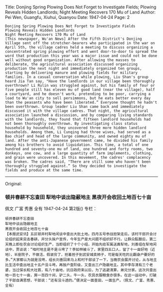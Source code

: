 Title: Donjing Spring Plowing Does Not Forget to Investigate Fields; Plowing Reveals Hidden Landlords; Night Meeting Recovers 170 Mu of Land
Author: Pei Wen, Guangfu, Xiuhui, Quanyou
Date: 1947-04-24
Page: 2

    Donjing Spring Plowing Does Not Forget to Investigate Fields
    Plowing Reveals Hidden Landlords
    Night Meeting Recovers 170 Mu of Land
    [This newspaper, Wu'an News] After the Fifth District's Donjing Village sent off the stretcher-bearers who participated in the war on April 5th, the village cadres held a meeting to discuss organizing a concentrated spring plowing effort and went door-to-door to spread the word that production this year was a major issue and could not be done well without good organization. After allowing the masses to deliberate, the agricultural association discussed organizing production the next night and immediately organized ten groups, starting by delivering manure and plowing fields for military families. In a casual conversation while plowing, Liu Shan's group heard Jia Tan say, "Have the landlords in our village been thoroughly overthrown? Li Rulin was struggled against, but his family of four or five people still has eleven mu of good land (near the village), half a courtyard, and he doesn't work, pretending to be poor, carrying a load to Wu'an city to sell persimmons, but he eats better every day than the peasants who have been liberated.” Everyone thought he hadn't been overthrown. Group leader Liu Shan came back and immediately discussed it with the village cadres. That night, the agricultural association launched a discussion, and by comparing living standards with the landlords, they found that fifteen landlord households had not been thoroughly overthrown. By investigating class status household by household, they uncovered three more hidden landlord households. Among them, Li Cunqing had three wives, had served as a Bao chief and head of the large community, and owned eighty mu of land. After the anti-Japanese government came, he divided his family among his brothers to avoid liquidation. This time, a total of one hundred and seventy-one mu of land, one hundred and forty rooms, two donkeys, one cow, and a large quantity of farm implements, clothing, and grain were uncovered. In this movement, the cadres' complacency was broken. The cadres said, "There are still some who haven't been thoroughly struggled against.” So they decided to investigate the fields and produce at the same time.



<hr /> 

Original: 


### 顿井春耕不忘查田  犁地中谈出隐蔽地主  黑夜开会收回土地百七十亩
佩文  广富  秀惠  全有
1947-04-24
第2版()
专栏：

    顿井春耕不忘查田
    犁地中谈出隐蔽地主
    黑夜开会收回土地百七十亩
    【本报武安讯】五区顿井村犁地闲谈中查出大批土地。四月五号参战担架走后，该村干部开会讨论组织起来突击春耕，并分头挨户宣传，今年生产是大问题不组织好不行。让群众酝酿后，第二天晚上即在农会讨论组织生产，当即组织了十个小组，开始先给军属送粪犁地，刘善组在犁地闲谈中，贾谈说：“咱村地主是不是斗垮了？李如林被斗了，家里四五口人，留了十一亩好地（近地），半座院子，不做活，假装穷了，担着担子到武安城卖柿子，可是每天吃的比翻身户要好的多。”大家都认为就是没垮，组长刘善回来马上和村干部谈了一下，当晚农会展开讨论，从与地主比生活中查出地主十五户没斗垮。再按户查阶级，又查出三户隐蔽地主。其中李存清有三个老婆，当过保长和大社首，有八十亩地，抗日政府来以后，为了逃避清算，弟兄分家。这次共查出地一百七十一亩，房一百四十间，驴二头，牛一头，农具衣服粮食亦很多。在这一运动中，打破了干部自满思想，干部说：“还有没斗透的。”便决定一面查田，一面生产。（佩文、广富、秀惠、全有）
